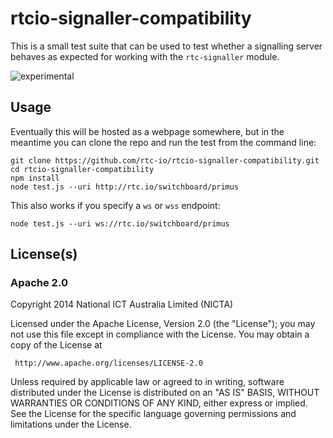 # rtcio-signaller-compatibility

This is a small test suite that can be used to test whether a signalling
server behaves as expected for working with the `rtc-signaller` module.

![experimental](https://img.shields.io/badge/stability-experimental-red.svg)

## Usage

Eventually this will be hosted as a webpage somewhere, but in the meantime
you can clone the repo and run the test from the command line:

```
git clone https://github.com/rtc-io/rtcio-signaller-compatibility.git
cd rtcio-signaller-compatibility
npm install
node test.js --uri http://rtc.io/switchboard/primus
```

This also works if you specify a `ws` or `wss` endpoint:

```
node test.js --uri ws://rtc.io/switchboard/primus
```

## License(s)

### Apache 2.0

Copyright 2014 National ICT Australia Limited (NICTA)

   Licensed under the Apache License, Version 2.0 (the "License");
   you may not use this file except in compliance with the License.
   You may obtain a copy of the License at

     http://www.apache.org/licenses/LICENSE-2.0

   Unless required by applicable law or agreed to in writing, software
   distributed under the License is distributed on an "AS IS" BASIS,
   WITHOUT WARRANTIES OR CONDITIONS OF ANY KIND, either express or implied.
   See the License for the specific language governing permissions and
   limitations under the License.
